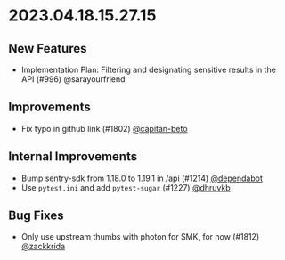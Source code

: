 # 2023.04.18.15.27.15

## New Features

- Implementation Plan: Filtering and designating sensitive results in the API
  (#996) @sarayourfriend

## Improvements

- Fix typo in github link (#1802)
  [@capitan-beto](https://github.com/capitan-beto)

## Internal Improvements

- Bump sentry-sdk from 1.18.0 to 1.19.1 in /api (#1214)
  [@dependabot](https://github.com/dependabot)
- Use `pytest.ini` and add `pytest-sugar` (#1227)
  [@dhruvkb](https://github.com/dhruvkb)

## Bug Fixes

- Only use upstream thumbs with photon for SMK, for now (#1812)
  [@zackkrida](https://github.com/zackkrida)
